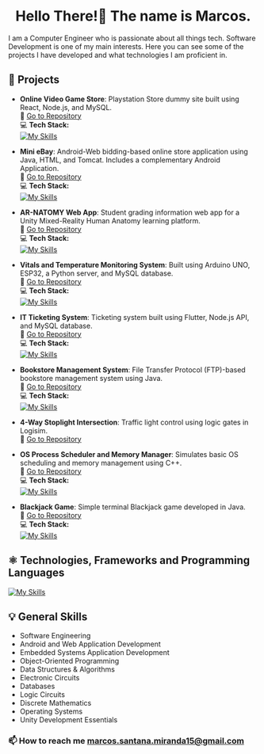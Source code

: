 <h1 align="center">Hello There!👋 The name is Marcos.</h1>
 I am a Computer Engineer who is passionate about all things tech.
 Software Development is one of my main interests.
 Here you can see some of the projects I have developed and what technologies I am proficient in.

## 🚀 Projects

- **Online Video Game Store**: Playstation Store dummy site built using React, Node.js, and MySQL.  
  🔗 [Go to Repository](https://github.com/T1NKER0/Online-Video-Game-Store)  
  💻 **Tech Stack:** <br>[![My Skills](https://skillicons.dev/icons?i=react,nodejs,mysql)](https://skillicons.dev)

- **Mini eBay**: Android-Web bidding-based online store application using Java, HTML, and Tomcat. Includes a complementary Android Application. <br/>
  🔗 [Go to Repository](https://github.com/T1NKER0/Mini-eBay)  
  💻 **Tech Stack:**<br> [![My Skills](https://skillicons.dev/icons?i=java,mysql,html,androidstudio)](https://skillicons.dev)

- **AR-NATOMY Web App**: Student grading information web app for a Unity Mixed-Reality Human Anatomy learning platform.  
  🔗 [Go to Repository](https://github.com/T1NKER0/AR-NATOMY)  
  💻 **Tech Stack:**<br> [![My Skills](https://skillicons.dev/icons?i=java,mysql,html,css)](https://skillicons.dev)

- **Vitals and Temperature Monitoring System**: Built using Arduino UNO, ESP32, a Python server, and MySQL database.  
  🔗 [Go to Repository](https://github.com/T1NKER0/Vitals-Monitoring-System)  
  💻 **Tech Stack:** <br>[![My Skills](https://skillicons.dev/icons?i=arduino,cpp,python,mysql)](https://skillicons.dev)

- **IT Ticketing System**: Ticketing system built using Flutter, Node.js API, and MySQL database.  
  🔗 [Go to Repository](https://github.com/T1NKER0/IT-Ticketing-System)  
  💻 **Tech Stack:** <br>[![My Skills](https://skillicons.dev/icons?i=flutter,nodejs,mysql)](https://skillicons.dev)

- **Bookstore Management System**: File Transfer Protocol (FTP)-based bookstore management system using Java.  
  🔗 [Go to Repository](https://github.com/T1NKER0/Bookstore-Management-System)  
  💻 **Tech Stack:**<br> [![My Skills](https://skillicons.dev/icons?i=java)](https://skillicons.dev)

- **4-Way Stoplight Intersection**: Traffic light control using logic gates in Logisim.  
  🔗 [Go to Repository](https://github.com/T1NKER0/DIGITAL_LOGIC_4_WAY_TRAFFIC_LIGHT_CONTROL)

- **OS Process Scheduler and Memory Manager**: Simulates basic OS scheduling and memory management using C++.  
  🔗 [Go to Repository](https://github.com/T1NKER0/Operating_Systems_Process_Scheduler_and_Memory_Manager)  
  💻 **Tech Stack:** <br>[![My Skills](https://skillicons.dev/icons?i=cpp)](https://skillicons.dev)

- **Blackjack Game**: Simple terminal Blackjack game developed in Java.  
  🔗 [Go to Repository](https://github.com/T1NKER0/Java_Blackjack_Game)  
  💻 **Tech Stack:** <br>[![My Skills](https://skillicons.dev/icons?i=java)](https://skillicons.dev)

 ## ⚛️ Technologies, Frameworks and Programming Languages
[![My Skills](https://skillicons.dev/icons?i=arduino,react,flutter,flask,androidstudio,mysql,postgres,nodejs,html,css,js,ts,java,cpp,python,cs,git,linux,unity)](https://skillicons.dev)

## 💡 General Skills

 - Software Engineering 
 - Android and Web Application Development
 - Embedded Systems Application Development
 - Object-Oriented Programming
 - Data Structures & Algorithms
 - Electronic Circuits
 - Databases
 - Logic Circuits
 - Discrete Mathematics
 - Operating Systems
 - Unity Development Essentials

 ### 📫 How to reach me **marcos.santana.miranda15@gmail.com**





